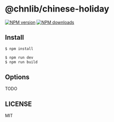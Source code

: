 # @chnlib/chinese-holiday

[![NPM version](https://img.shields.io/npm/v/@chnlib/chinese-holiday.svg?style=flat)](https://npmjs.org/package/@chnlib/chinese-holiday)
[![NPM downloads](http://img.shields.io/npm/dm/@chnlib/chinese-holiday.svg?style=flat)](https://npmjs.org/package/@chnlib/chinese-holiday)

## Install

```bash
$ npm install
```

```bash
$ npm run dev
$ npm run build
```

## Options

TODO

## LICENSE

MIT
